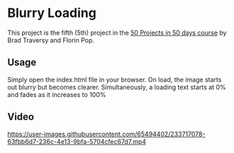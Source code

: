 # Blurry Loading

This project is the fifth (5th) project in the [50 Projects in 50 days course](https://www.udemy.com/course/50-projects-50-days/) by Brad Traversy and Florin Pop.

## Usage

Simply open the index.html file in your browser.
On load, the image starts out blurry but becomes clearer. Simultaneously, a loading text starts at 0% and fades as it increases to 100%

## Video
https://user-images.githubusercontent.com/65494402/233717078-63fbb6d7-236c-4e13-9bfa-5704cfec67d7.mp4

